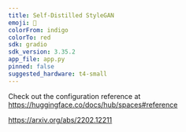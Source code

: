 ```yaml
---
title: Self-Distilled StyleGAN
emoji: 🐨
colorFrom: indigo
colorTo: red
sdk: gradio
sdk_version: 3.35.2
app_file: app.py
pinned: false
suggested_hardware: t4-small
---
```


Check out the configuration reference at https://huggingface.co/docs/hub/spaces#reference

https://arxiv.org/abs/2202.12211
